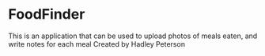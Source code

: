 # FoodFinder
This is an application that can be used to upload photos of meals eaten, and write notes for each meal
Created by Hadley Peterson
